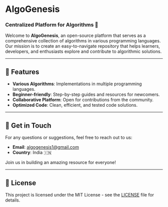 # AlgoGenesis

### Centralized Platform for Algorithms 🧠

Welcome to **AlgoGenesis**, an open-source platform that serves as a comprehensive collection of algorithms in various programming languages. Our mission is to create an easy-to-navigate repository that helps learners, developers, and enthusiasts explore and contribute to algorithmic solutions.

---

## 🌟 Features

- **Various Algorithms**: Implementations in multiple programming languages.
- **Beginner-friendly**: Step-by-step guides and resources for newcomers.
- **Collaborative Platform**: Open for contributions from the community.
- **Optimized Code**: Clean, efficient, and tested code solutions.


---

## 📧 Get in Touch

For any questions or suggestions, feel free to reach out to us:
- **Email**: algogenesis1@gmail.com
- **Country**: India 🇮🇳

Join us in building an amazing resource for everyone!

---

## 📜 License

This project is licensed under the MIT License - see the [LICENSE](LICENSE) file for details.

